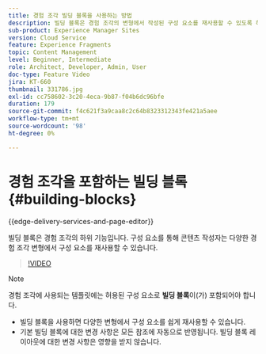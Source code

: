 ```yaml
---
title: 경험 조각 빌딩 블록을 사용하는 방법
description: 빌딩 블록은 경험 조각의 변형에서 작성된 구성 요소를 재사용할 수 있도록 하는 경험 조각의 하위 기능입니다.
sub-product: Experience Manager Sites
version: Cloud Service
feature: Experience Fragments
topic: Content Management
level: Beginner, Intermediate
role: Architect, Developer, Admin, User
doc-type: Feature Video
jira: KT-660
thumbnail: 331786.jpg
exl-id: cc758602-3c20-4eca-9b87-f04b6dc96bfe
duration: 179
source-git-commit: f4c621f3a9caa8c2c64b8323312343fe421a5aee
workflow-type: tm+mt
source-wordcount: '98'
ht-degree: 0%

---
```


# 경험 조각을 포함하는 빌딩 블록 {#building-blocks}

{{edge-delivery-services-and-page-editor}}

빌딩 블록은 경험 조각의 하위 기능입니다. 구성 요소를 통해 콘텐츠 작성자는 다양한 경험 조각 변형에서 구성 요소를 재사용할 수 있습니다.

>[!VIDEO](https://video.tv.adobe.com/v/331786?quality=12&learn=on)

>[!NOTE]
>
> 경험 조각에 사용되는 템플릿에는 허용된 구성 요소로 **빌딩 블록**&#x200B;이(가) 포함되어야 합니다.

* 빌딩 블록을 사용하면 다양한 변형에서 구성 요소를 쉽게 재사용할 수 있습니다.
* 기본 빌딩 블록에 대한 변경 사항은 모든 참조에 자동으로 반영됩니다. 빌딩 블록 레이아웃에 대한 변경 사항은 영향을 받지 않습니다.
